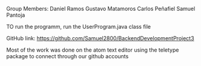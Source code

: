 Group Members:
    Daniel Ramos
    Gustavo Matamoros
    Carlos Peñafiel
    Samuel Pantoja

TO run the programm, run the UserProgram.java class file

GitHub link:
    https://github.com/Samuel2800/BackendDevelopmentProject3

Most of the work was done on the atom text editor using the teletype package to connect through our github accounts
